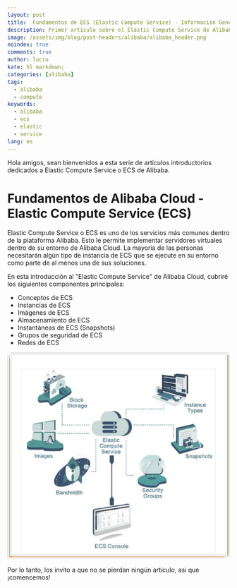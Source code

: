 ```yaml
---
layout: post
title:  Fundamentos de ECS (Elastic Compute Service) - Información General
description: Primer artículo sobre el Elastic Compute Service de Alibaba, o ECS, uno de los servicios más comunes dentro de la plataforma Alibaba.
image: /assets/img/blog/post-headers/alibaba/alibaba_header.png
noindex: true
comments: true
author: lucio
kate: hl markdown;
categories: [alibaba]
tags:
  - alibaba
  - compute
keywords:
  - alibaba
  - ecs
  - elastic
  - service
lang: es
---
```


Hola amigos, sean bienvenidos a esta serie de artículos introductorios dedicados a Elastic Compute Service o ECS de Alibaba.

# Fundamentos de Alibaba Cloud - Elastic Compute Service (ECS)

Elastic Compute Service o ECS es uno de los servicios más comunes dentro de la plataforma Alibaba. Esto le permite implementar servidores virtuales dentro de su entorno de Alibaba Cloud. La mayoría de las personas necesitarán algún tipo de instancia de ECS que se ejecute en su entorno como parte de al menos una de sus soluciones. 

En esta introducción al "Elastic Compute Service" de Alibaba Cloud, cubriré los siguientes componentes principales: 

- Conceptos de ECS 
- Instancias de ECS
- Imágenes de ECS
- Almacenamiento de ECS
- Instantáneas de ECS (Snapshots)
- Grupos de seguridad de ECS 
- Redes de ECS

![image](/assets/img/blog/tutorials/alibaba/articulos-ecs/componentes-alibaba.png)

Por lo tanto, los invito a que no se pierdan ningún artículo, asi que ¡comencemos!
